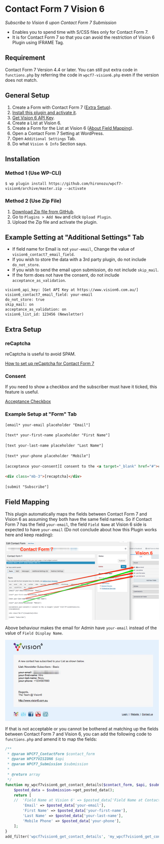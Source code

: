 # Contact Form 7 Vision 6

*Subscribe to Vision 6 upon Contact Form 7 Submission*

- Enables you to spend time with S/CSS files only for Contact Form 7.
- It is for Contact Form 7 so that you can avoid the restriction of Vision 6 Plugin using IFRAME Tag.

## Requirement

Contact Form 7 Version 4.4 or later. You can still put extra code in `functions.php` by referring the code in `wpcf7-vision6.php` even if the version does not match.

## General Setup

1. Create a Form with Contact Form 7 ([Extra Setup](#extra-setup)).
2. [Install this plugin and activate it](#installation).
3. [Get Vision 6 API Key](http://www.vision6.com.au/integration/api_keys/).
4. Create a List at Vision 6.
5. Create a Form for the List at Vision 6 ([About Field Mapping](#field-mapping)).
6. Open a Contact Form 7 Setting at WordPress.
7. Open `Additional Settings` Tab.
8. Do what `Vision 6 Info` Section says.

## Installation

### Method 1 (Use WP-CLI)

```shell
$ wp plugin install https://github.com/hironozu/wpcf7-vision6/archive/master.zip --activate
```

### Method 2 (Use Zip File)

1. [Download Zip file from GitHub](https://github.com/hironozu/wpcf7-vision6/archive/master.zip).
2. Go to `Plugins > Add New` and click `Upload Plugin`.
3. Upload the Zip file and activate the plugin.

## Example Setting at "Additional Settings" Tab

- If field name for Email is not `your-email`, Change the value of `vision6_contact7_email_field`.
- If you wish to store the data with a 3rd party plugin, do not include `do_not_store`.
- If you wish to send the email upon submission, do not include `skip_mail`.
- If the form does not have the consent, do not include `acceptance_as_validation`.

```
vision6_api_key: [Get API Key at https://www.vision6.com.au/]
vision6_contact7_email_field: your-email
do_not_store: true
skip_mail: on
acceptance_as_validation: on
vision6_list_id: 123456 (Newsletter)
```

## Extra Setup

### reCaptcha

reCaptcha is useful to avoid SPAM.

[How to set up reCaptcha for Contact Form 7](https://contactform7.com/en/recaptcha/)

### Consent

If you need to show a checkbox and the subscriber must have it ticked, this feature is useful.

[Acceptance Checkbox](https://contactform7.com/acceptance-checkbox/)

### Example Setup at "Form" Tab

```html
[email* your-email placeholder "Email"]

[text* your-first-name placeholder "First Name"]

[text your-last-name placeholder "Last Name"]

[text* your-phone placeholder "Mobile"]

[acceptance your-consent]I consent to the <a target="_blank" href="#">conditions</a>.[/acceptance]

<div class="mb-3">[recaptcha]</div>

[submit "Subscribe"]
```

## Field Mapping

This plugin automatically maps the fields between Contact Form 7 and Vision 6 as assuming they both have the same field names. So if Contact Form 7 has the field `your-email`, the field `Field Name` at Vision 6 side is expected to have `your-email` (Do not conclude about how this Plugin works here and keep reading):

![Field Mapping for Default Behaviour](assets/field-mapping-default-behaviour.png "Field Mapping for Default Behaviour")

Above behaviour makes the email for Admin have `your-email` instead of the value of `Field Display Name`.

![Email for Default Behaviour](assets/field-mapping-default-behaviour-email.png "Email for Default Behaviour")

If that is not acceptable or you cannot be bothered at matching up the fields between Contact Form 7 and Vision 6, you can add the following code to `functions.php` and amend it to map the fields:

```php
/**
 * @param WPCF7_ContactForm $contact_form
 * @param WPCF7VISION6 $api
 * @param WPCF7_Submission $submission
 *
 * @return array
 */
function my_wpcf7vision6_get_contact_details($contact_form, $api, $submission) {
    $posted_data = $submission->get_posted_data();
    return [
    //  'Field Name at Vision 6' => $posted_data['Field Name at Contact Form 7']
        'Email' => $posted_data['your-email'],
        'First Name' => $posted_data['your-first-name'],
        'Last Name' => $posted_data['your-last-name'],
        'Mobile Phone' => $posted_data['your-phone'],
    ];
}
add_filter('wpcf7vision6_get_contact_details', 'my_wpcf7vision6_get_contact_details', 10, 3);
```
